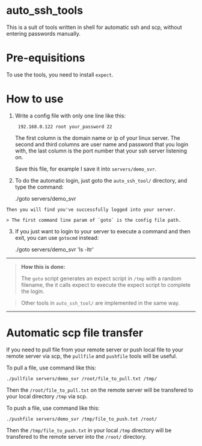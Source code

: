 
# auto_ssh_tools

This is a suit of tools written in shell for automatic ssh and scp, without entering passwords manually. 

# Pre-equisitions

To use the tools, you need to install `expect`.  

# How to use

1. Write a config file with only one line like this:

        192.168.0.122 root your_password 22

    The first column is the domain name or ip of your linux server. The second and third columns are user name and password that you login with, the last column is the port number that your ssh server listening on.
    
    Save this file, for example I save it into `servers/demo_svr`.
    
2.    To do the automatic login, just goto the `auto_ssh_tool/` directory, and type the command:

        ./goto servers/demo_svr


    Then you will find you've successfully logged into your server.

    > The first command line param of `goto` is the config file path.

3.    If you just want to login to your server to execute a command and then exit, you can use `gotocmd` instead:
    
         ./goto servers/demo_svr 'ls -ltr'

---
> **How this is done:**
> 
>    The `goto` script generates an expect script in `/tmp` with a random filename,  the it calls expect to execute the  expect script to complete the login.

>    Other tools in `auto_ssh_tool/` are implemented in the same way. 
    
-----

# Automatic scp file transfer

If you need to pull file from your remote server or push local file to your remote server via scp, the `pullfile` and `pushfile` tools will be useful.

To pull a file, use command like this:

    ./pullfile servers/demo_svr /root/file_to_pull.txt /tmp/

Then the `/root/file_to_pull.txt` on the remote server will be transfered to your local directory `/tmp` via scp.

To push a file, use command like this:

    ./pushfile servers/demo_svr /tmp/file_to_push.txt /root/

Then the `/tmp/file_to_push.txt` in your local `/tmp` directory will be transfered to the remote server into the `/root/` directory.
